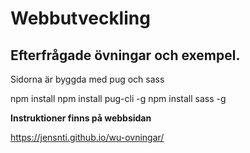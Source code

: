 # Webbutveckling

## Efterfrågade övningar och exempel.

Sidorna är byggda med pug och sass

npm install
npm install pug-cli -g
npm install sass -g

**Instruktioner finns på webbsidan**

https://jensnti.github.io/wu-ovningar/